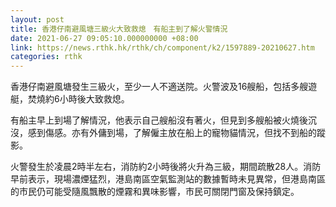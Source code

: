 ```yaml
---
layout: post
title: 香港仔南避風塘三級火大致救熄　有船主到了解火警情況
date: 2021-06-27 09:05:10.000000000 +08:00
link: https://news.rthk.hk/rthk/ch/component/k2/1597889-20210627.htm
categories: rthk
---
```


香港仔南避風塘發生三級火，至少一人不適送院。火警波及16艘船，包括多艘遊艇，焚燒約6小時後大致救熄。

有船主早上到場了解情況，他表示自己艘船沒有著火，但見到多艘船被火燒後沉沒，感到傷感。亦有外傭到場，了解僱主放在船上的寵物貓情況，但找不到船的蹤影。

火警發生於凌晨2時半左右，消防約2小時後將火升為三級，期間疏散28人。消防早前表示，現場濃煙猛烈，港島南區空氣監測站的數據暫時未見異常，但港島南區的市民仍可能受隨風飄散的煙霧和異味影響，市民可關閉門窗及保持鎮定。
